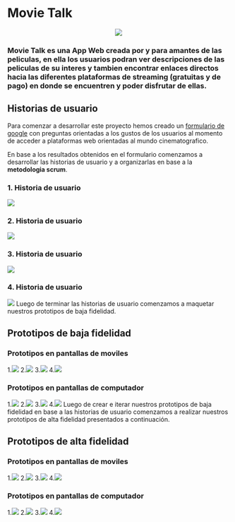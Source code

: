 # **Movie Talk**
<center>

![](src/img/logo.png)

</center>

### Movie Talk es una App Web creada por y para amantes de las peliculas, en ella los usuarios podran ver descripciones de las peliculas de su interes y tambien encontrar enlaces directos hacia las diferentes plataformas de streaming (gratuitas y de pago) en donde se encuentren y poder disfrutar de ellas.

## **Historias de usuario**
Para comenzar a desarrollar este proyecto hemos creado un [formulario de google](https://docs.google.com/forms/d/e/1FAIpQLSflyz5dhbJRAtjZyN8NPJifCfHq4KAVOnrymDOpvBlTAao9aA/viewform) con preguntas orientadas a los gustos de los usuarios al momento de acceder a plataformas web orientadas al mundo cinematografico. 

En base a los resultados obtenidos en el formulario comenzamos a desarrollar las historias de usuario y a organizarlas en base a la **metodologia scrum**.

### 1. Historia de usuario 
![](src/imgReadme/historia1.png)
### 2. Historia de usuario
![](src/imgReadme/historia2.png)
### 3. Historia de usuario
![](src/imgReadme/historia3.png)
### 4. Historia de usuario
![](src/imgReadme/historia4.png)
Luego de terminar las historias de usuario comenzamos a maquetar nuestros prototipos de baja fidelidad. 

## **Prototipos de baja fidelidad**
### Prototipos en  pantallas de moviles
1.![](src/imgReadme/bFidelidad1.png) 
2.![](src/imgReadme/bFidelidad2.png) 
3.![](src/imgReadme/bFidelidad3.png) 
4.![](src/imgReadme/bFidelidad4.png) 

### Prototipos en pantallas de computador
1.![](src/imgReadme/bf1.png) 
2.![](src/imgReadme/bf2.png) 
3.![](src/imgReadme/bf3.png) 
4.![](src/imgReadme/bf4.png) 
Luego de crear e iterar nuestros prototipos de baja fidelidad en base a las historias de usuario comenzamos a realizar nuestros prototipos de alta fidelidad presentados a continuación. 

## **Prototipos de alta fidelidad**
### Prototipos en  pantallas de moviles
1.![](src/imgReadme/af1.png) 
2.![](src/imgReadme/af2.png) 
3.![](src/imgReadme/af3.png) 
4.![](src/imgReadme/af4.png) 

### Prototipos en pantallas de computador
1.![](src/imgReadme/aFidelidad1.png) 
2.![](src/imgReadme/aFidelidad2.png) 
3.![](src/imgReadme/aFidelidad3.png) 
4.![](src/imgReadme/aFidelidad4.png) 

<!-- ### 5.2 Definición del producto

En el `README.md` cuéntanos brevemente cómo descubriste las necesidades de los
usuarios y cómo llegaste a la definición final de tu producto. Es importante
que detalles:

* Quiénes son los principales usuarios de producto.
* Qué problema resuelve el producto / para qué le servirá a estos usuarios. -->


